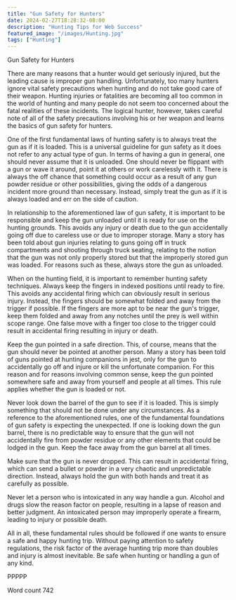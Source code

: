 ```yaml
---
title: "Gun Safety for Hunters"
date: 2024-02-27T18:28:32-08:00
description: "Hunting Tips for Web Success"
featured_image: "/images/Hunting.jpg"
tags: ["Hunting"]
---
```


Gun Safety for Hunters

There are many reasons that a hunter would get seriously injured, but the leading cause is improper gun handling. Unfortunately, too many hunters ignore vital safety precautions when hunting and do not take good care of their weapon. Hunting injuries or fatalities are becoming all too common in the world of hunting and many people do not seem too concerned about the fatal realities of these incidents. The logical hunter, however, takes careful note of all of the safety precautions involving his or her weapon and learns the basics of gun safety for hunters.

One of the first fundamental laws of hunting safety is to always treat the gun as if it is loaded. This is a universal guideline for gun safety as it does not refer to any actual type of gun. In terms of having a gun in general, one should never assume that it is unloaded. One should never be flippant with a gun or wave it around, point it at others or work carelessly with it. There is always the off chance that something could occur as a result of any gun powder residue or other possibilities, giving the odds of a dangerous incident more ground than necessary. Instead, simply treat the gun as if it is always loaded and err on the side of caution.

In relationship to the aforementioned law of gun safety, it is important to be responsible and keep the gun unloaded until it is ready for use on the hunting grounds. This avoids any injury or death due to the gun accidentally going off due to careless use or due to improper storage. Many a story has been told about gun injuries relating to guns going off in truck compartments and shooting through truck seating, relating to the notion that the gun was not only properly stored but that the improperly stored gun was loaded. For reasons such as these, always store the gun as unloaded.

When on the hunting field, it is important to remember hunting safety techniques. Always keep the fingers in indexed positions until ready to fire. This avoids any accidental firing which can obviously result in serious injury. Instead, the fingers should be somewhat folded and away from the trigger if possible. If the fingers are more apt to be near the gun's trigger, keep them folded and away from any notches until the prey is well within scope range. One false move with a finger too close to the trigger could result in accidental firing resulting in injury or death.

Keep the gun pointed in a safe direction. This, of course, means that the gun should never be pointed at another person. Many a story has been told of guns pointed at hunting companions in jest, only for the gun to accidentally go off and injure or kill the unfortunate companion. For this reason and for reasons involving common sense, keep the gun pointed somewhere safe and away from yourself and people at all times. This rule applies whether the gun is loaded or not.

Never look down the barrel of the gun to see if it is loaded. This is simply something that should not be done under any circumstances. As a reference to the aforementioned rules, one of the fundamental foundations of gun safety is expecting the unexpected. If one is looking down the gun barrel, there is no predictable way to ensure that the gun will not accidentally fire from powder residue or any other elements that could be lodged in the gun. Keep the face away from the gun barrel at all times.

Make sure that the gun is never dropped. This can result in accidental firing, which can send a bullet or powder in a very chaotic and unpredictable direction. Instead, always hold the gun with both hands and treat it as carefully as possible.

Never let a person who is intoxicated in any way handle a gun. Alcohol and drugs slow the reason factor on people, resulting in a lapse of reason and better judgment. An intoxicated person may improperly operate a firearm, leading to injury or possible death.

All in all, these fundamental rules should be followed if one wants to ensure a safe and happy hunting trip. Without paying attention to safety regulations, the risk factor of the average hunting trip more than doubles and injury is almost inevitable. Be safe when hunting or handling a gun of any kind. 

PPPPP

Word count 742

